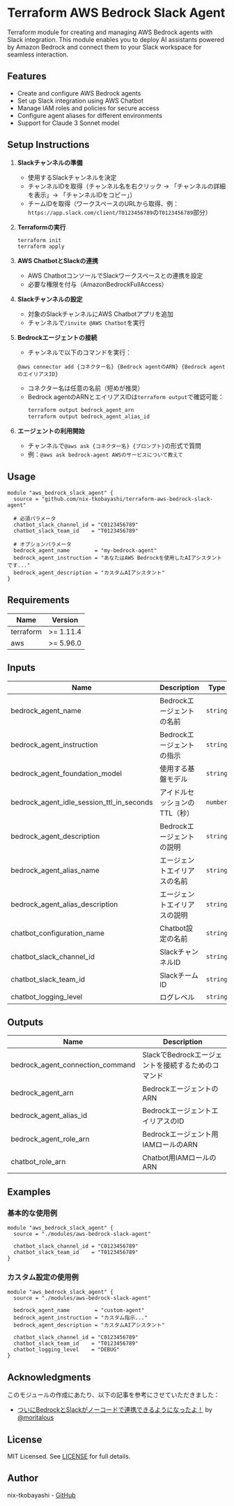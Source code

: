 # Terraform AWS Bedrock Slack Agent

Terraform module for creating and managing AWS Bedrock agents with Slack integration. This module enables you to deploy AI assistants powered by Amazon Bedrock and connect them to your Slack workspace for seamless interaction.

## Features

- Create and configure AWS Bedrock agents
- Set up Slack integration using AWS Chatbot
- Manage IAM roles and policies for secure access
- Configure agent aliases for different environments
- Support for Claude 3 Sonnet model

## Setup Instructions

1. **Slackチャンネルの準備**
   - 使用するSlackチャンネルを決定
   - チャンネルIDを取得（チャンネル名を右クリック → 「チャンネルの詳細を表示」→ 「チャンネルIDをコピー」）
   - チームIDを取得（ワークスペースのURLから取得、例：`https://app.slack.com/client/T0123456789`の`T0123456789`部分）

2. **Terraformの実行**
   ```bash
   terraform init
   terraform apply
   ```

3. **AWS ChatbotとSlackの連携**
   - AWS ChatbotコンソールでSlackワークスペースとの連携を設定
   - 必要な権限を付与（AmazonBedrockFullAccess）

4. **Slackチャンネルの設定**
   - 対象のSlackチャンネルにAWS Chatbotアプリを追加
   - チャンネルで`/invite @AWS Chatbot`を実行

5. **Bedrockエージェントの接続**
   - チャンネルで以下のコマンドを実行：
   ```
   @aws connector add {コネクター名} {Bedrock agentのARN} {Bedrock agentのエイリアスID}
   ```
   - コネクター名は任意の名前（短めが推奨）
   - Bedrock agentのARNとエイリアスIDは`terraform output`で確認可能：
     ```bash
     terraform output bedrock_agent_arn
     terraform output bedrock_agent_alias_id
     ```

6. **エージェントの利用開始**
   - チャンネルで`@aws ask {コネクター名} {プロンプト}`の形式で質問
   - 例：`@aws ask bedrock-agent AWSのサービスについて教えて`

## Usage

```hcl
module "aws_bedrock_slack_agent" {
  source = "github.com/nix-tkobayashi/terraform-aws-bedrock-slack-agent"

  # 必須パラメータ
  chatbot_slack_channel_id = "C0123456789"
  chatbot_slack_team_id    = "T0123456789"

  # オプションパラメータ
  bedrock_agent_name        = "my-bedrock-agent"
  bedrock_agent_instruction = "あなたはAWS Bedrockを使用したAIアシスタントです..."
  bedrock_agent_description = "カスタムAIアシスタント"
}
```

## Requirements

| Name | Version |
|------|---------|
| terraform | >= 1.11.4 |
| aws | >= 5.96.0 |

## Inputs

| Name | Description | Type | Default | Required |
|------|-------------|------|---------|:--------:|
| bedrock_agent_name | Bedrockエージェントの名前 | `string` | `"bedrock-agent"` | no |
| bedrock_agent_instruction | Bedrockエージェントの指示 | `string` | `"あなたはAWS Bedrockを使用したAIアシスタントです..."` | no |
| bedrock_agent_foundation_model | 使用する基盤モデル | `string` | `"anthropic.claude-3-sonnet-20240229-v1:0"` | no |
| bedrock_agent_idle_session_ttl_in_seconds | アイドルセッションのTTL（秒） | `number` | `600` | no |
| bedrock_agent_description | Bedrockエージェントの説明 | `string` | `"AWS Bedrockを使用したAIアシスタント"` | no |
| bedrock_agent_alias_name | エージェントエイリアスの名前 | `string` | `"default"` | no |
| bedrock_agent_alias_description | エージェントエイリアスの説明 | `string` | `"デフォルトエイリアス"` | no |
| chatbot_configuration_name | Chatbot設定の名前 | `string` | `"bedrock-chatbot"` | no |
| chatbot_slack_channel_id | SlackチャンネルID | `string` | n/a | yes |
| chatbot_slack_team_id | SlackチームID | `string` | n/a | yes |
| chatbot_logging_level | ログレベル | `string` | `"INFO"` | no |

## Outputs

| Name | Description |
|------|-------------|
| bedrock_agent_connection_command | SlackでBedrockエージェントを接続するためのコマンド |
| bedrock_agent_arn | BedrockエージェントのARN |
| bedrock_agent_alias_id | BedrockエージェントエイリアスのID |
| bedrock_agent_role_arn | Bedrockエージェント用IAMロールのARN |
| chatbot_role_arn | Chatbot用IAMロールのARN |

## Examples

### 基本的な使用例

```hcl
module "aws_bedrock_slack_agent" {
  source = "./modules/aws-bedrock-slack-agent"

  chatbot_slack_channel_id = "C0123456789"
  chatbot_slack_team_id    = "T0123456789"
}
```

### カスタム設定の使用例

```hcl
module "aws_bedrock_slack_agent" {
  source = "./modules/aws-bedrock-slack-agent"

  bedrock_agent_name        = "custom-agent"
  bedrock_agent_instruction = "カスタム指示..."
  bedrock_agent_description = "カスタムAIアシスタント"
  
  chatbot_slack_channel_id = "C0123456789"
  chatbot_slack_team_id    = "T0123456789"
  chatbot_logging_level    = "DEBUG"
}
```

## Acknowledgments

このモジュールの作成にあたり、以下の記事を参考にさせていただきました：

- [ついにBedrockとSlackがノーコードで連携できるようになったよ！](https://qiita.com/moritalous/items/b63d976c2c40af1c39e5) by [@moritalous](https://qiita.com/moritalous)

## License

MIT Licensed. See [LICENSE](LICENSE) for full details.

## Author

nix-tkobayashi - [GitHub](https://github.com/nix-tkobayashi) 